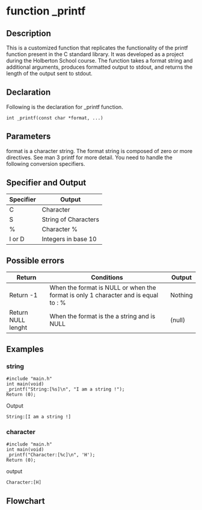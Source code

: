 # function _printf
## Description
This is a customized function that replicates the functionality of the printf function present in the C standard library. It was developed as a project during the Holberton School course. The function takes a format string and additional arguments, produces formatted output to stdout, and returns the length of the output sent to stdout.
## Declaration
Following is the declaration for _printf function.

`int _printf(const char *format, ...)`

## Parameters
format is a character string. The format string is composed of zero or more directives. See man 3 printf for more detail. You need to handle the following conversion specifiers.

## Specifier and Output

|Specifier|Output|
|---------|------|
|C|Character|
|S|String of Characters|
|%|Character %|
|I or D|Integers in base 10|

## Possible errors

|Return|Conditions|Output|
|------|----------|------|
|Return -1|When the format is NULL or when the format is only 1 character and is equal to : %|Nothing|
|Return NULL lenght|When the format is the a string and is NULL|(null)|

## Examples
### string
```
#include "main.h"
int main(void)
_printf("String:[%s]\n", "I am a string !");
Return (0);
```

Output

```
String:[I am a string !]
```
### character
``` 
#include "main.h"
int main(void)
_printf("Character:[%c]\n", 'H');
Return (0);
```

output

```
Character:[H]
```
## Flowchart

